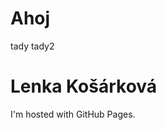 # Ahoj
<html>
  tady
<body>
  tady2
<h1>Lenka Košárková</h1>
<p>I'm hosted with GitHub Pages.</p>
</body>
</html>
